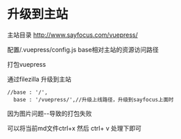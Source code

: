 # 升级到主站



主站目录   <http://www.sayfocus.com/vuepress/>

配置/.vuepress/config.js base相对主站的资源访问路径

打包vuepress 

通过filezilla 升级到主站

```
//base : '/',
  base : '/vuepress/',//升级上线路径，升级到sayfocus上面时
```



因为图片问题--导致的打包失败

可以将当前md文件ctrl+x 然后 ctrl+ v 处理下即可